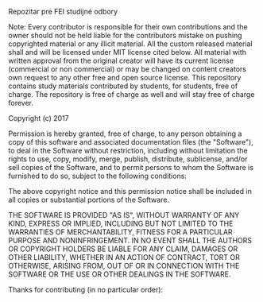 Repozitar pre FEI studijné odbory

Note: Every contributor is responsible for their own contributions and the owner should not be held liable for the contributors mistake on pushing copyrighted material or any illicit material. All the custom released material shall and will be licensed under MIT license cited below. All material with written approval from the original creator will have its current license (commercial or non commercial) or may be changed on content creators own request to any other free and open source license. This repository contains study materials contributed by students, for students, free of charge. The repository is free of charge as well and will stay free of charge forever.

Copyright (c) 2017

Permission is hereby granted, free of charge, to any person obtaining a copy of this software and associated documentation files (the "Software"), to deal in the Software without restriction, including without limitation the rights to use, copy, modify, merge, publish, distribute, sublicense, and/or sell copies of the Software, and to permit persons to whom the Software is furnished to do so, subject to the following conditions:

The above copyright notice and this permission notice shall be included in all copies or substantial portions of the Software.

THE SOFTWARE IS PROVIDED "AS IS", WITHOUT WARRANTY OF ANY KIND, EXPRESS OR IMPLIED, INCLUDING BUT NOT LIMITED TO THE WARRANTIES OF MERCHANTABILITY, FITNESS FOR A PARTICULAR PURPOSE AND NONINFRINGEMENT. IN NO EVENT SHALL THE AUTHORS OR COPYRIGHT HOLDERS BE LIABLE FOR ANY CLAIM, DAMAGES OR OTHER LIABILITY, WHETHER IN AN ACTION OF CONTRACT, TORT OR OTHERWISE, ARISING FROM, OUT OF OR IN CONNECTION WITH THE SOFTWARE OR THE USE OR OTHER DEALINGS IN THE SOFTWARE.

Thanks for contributing (in no particular order):
